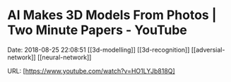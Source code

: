 # AI Makes 3D Models From Photos | Two Minute Papers - YouTube

Date: 2018-08-25 22:08:51
[[3d-modelling]] [[3d-recognition]] [[adversial-network]] [[neural-network]]

URL: [https://www.youtube.com/watch?v=HO1LYJb818Q]
